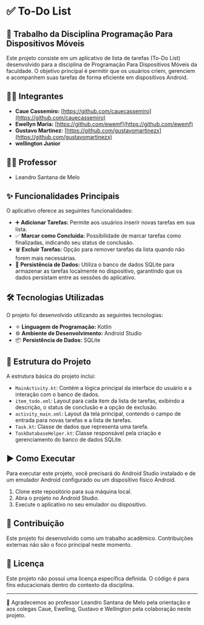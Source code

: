# ✅ To-Do List 

## 📱 Trabalho da Disciplina Programação Para Dispositivos Móveis

Este projeto consiste em um aplicativo de lista de tarefas (To-Do List) desenvolvido para a disciplina de Programação Para Dispositivos Móveis da faculdade. O objetivo principal é permitir que os usuários criem, gerenciem e acompanhem suas tarefas de forma eficiente em dispositivos Android.

## 🧑‍🎓 Integrantes

* **Caue Cassemiro:** [https://github.com/cauecassemiro](https://github.com/cauecassemiro)
* **Ewellyn Maria:** [https://github.com/ewemf](https://github.com/ewemf)
* **Gustavo Martinez:** [https://github.com/gustavomartinezx](https://github.com/gustavomartinezx)
* **wellington Junior**

## 👨‍🏫 Professor

* Leandro Santana de Melo

## ✨ Funcionalidades Principais

O aplicativo oferece as seguintes funcionalidades:

* ➕ **Adicionar Tarefas:** Permite aos usuários inserir novas tarefas em sua lista.
* ✅ **Marcar como Concluída:** Possibilidade de marcar tarefas como finalizadas, indicando seu status de conclusão.
* 🗑️ **Excluir Tarefas:** Opção para remover tarefas da lista quando não forem mais necessárias.
* 💾 **Persistência de Dados:** Utiliza o banco de dados SQLite para armazenar as tarefas localmente no dispositivo, garantindo que os dados persistam entre as sessões do aplicativo.

## 🛠️ Tecnologias Utilizadas

O projeto foi desenvolvido utilizando as seguintes tecnologias:

* ⚛️ **Linguagem de Programação:** Kotlin
* ⚙️ **Ambiente de Desenvolvimento:** Android Studio
* 📦 **Persistência de Dados:** SQLite

## 📂 Estrutura do Projeto

A estrutura básica do projeto inclui:

* `MainActivity.kt`: Contém a lógica principal da interface do usuário e a interação com o banco de dados.
* `item_todo.xml`: Layout para cada item da lista de tarefas, exibindo a descrição, o status de conclusão e a opção de exclusão.
* `activity_main.xml`: Layout da tela principal, contendo o campo de entrada para novas tarefas e a lista de tarefas.
* `Task.kt`: Classe de dados que representa uma tarefa.
* `TaskDatabaseHelper.kt`: Classe responsável pela criação e gerenciamento do banco de dados SQLite.

## ▶️ Como Executar

Para executar este projeto, você precisará do Android Studio instalado e de um emulador Android configurado ou um dispositivo físico Android.

1.  Clone este repositório para sua máquina local.
2.  Abra o projeto no Android Studio.
3.  Execute o aplicativo no seu emulador ou dispositivo.

## 🤝 Contribuição

Este projeto foi desenvolvido como um trabalho acadêmico. Contribuições externas não são o foco principal neste momento.

## 📜 Licença

Este projeto não possui uma licença específica definida. O código é para fins educacionais dentro do contexto da disciplina.

---

🙏 Agradecemos ao professor Leandro Santana de Melo pela orientação e aos colegas Caue, Ewelling, Gustavo e Wellington pela colaboração neste projeto. 
